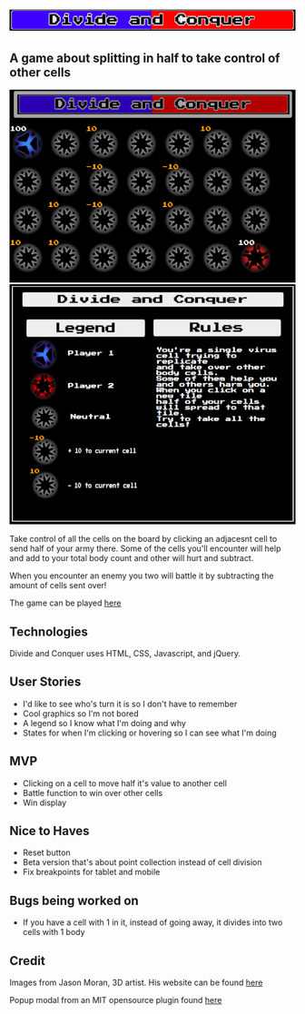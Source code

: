 # ![](title.png)

## A game about splitting in half to take control of other cells

![](game.png)
![](overlay.png)

Take control of all the cells on the board by clicking an adjacesnt cell to send half of your army there. Some of the cells you'll encounter will help and add to your total body count and other will hurt and subtract.

When you encounter an enemy you two will battle it by subtracting the amount of cells sent over!

The game can be played [here](https://karinchung.github.io/risk/)

## Technologies
Divide and Conquer uses HTML, CSS, Javascript, and jQuery.

## User Stories
* I'd like to see who's turn it is so I don't have to remember
* Cool graphics so I'm not bored
* A legend so I know what I'm doing and why
* States for when I'm clicking or hovering so I can see what I'm doing

## MVP
* Clicking on a cell to move half it's value to another cell
* Battle function to win over other cells
* Win display

## Nice to Haves
* Reset button
* Beta version that's about point collection instead of cell division
* Fix breakpoints for tablet and mobile

## Bugs being worked on
* If you have a cell with 1 in it, instead of going away, it divides into two cells with 1 body

## Credit
Images from Jason Moran, 3D artist. His website can be found [here](http://jasonmoran3d.com/)

Popup modal from an MIT opensource plugin found [here](http://dev.vast.com/jquery-popup-overlay/)
